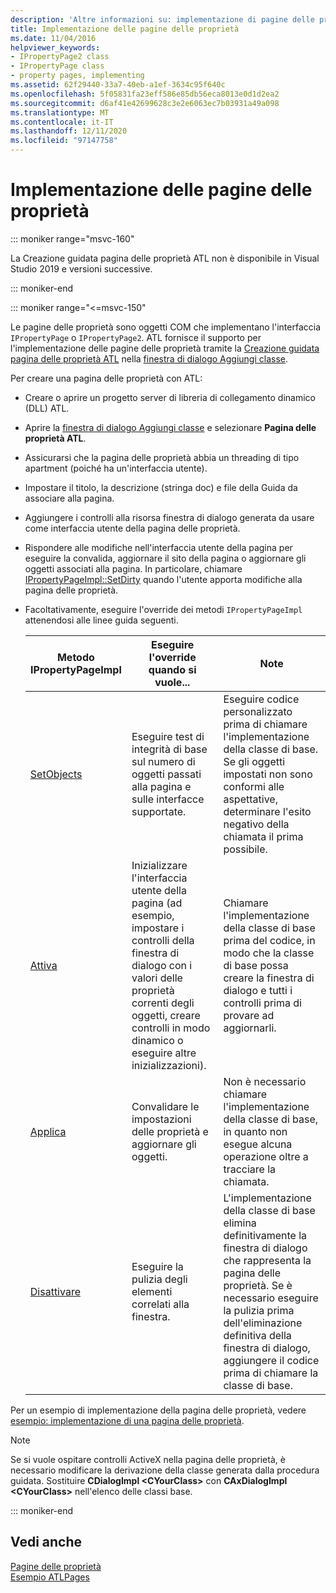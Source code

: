 ```yaml
---
description: 'Altre informazioni su: implementazione di pagine delle proprietà'
title: Implementazione delle pagine delle proprietà
ms.date: 11/04/2016
helpviewer_keywords:
- IPropertyPage2 class
- IPropertyPage class
- property pages, implementing
ms.assetid: 62f29440-33a7-40eb-a1ef-3634c95f640c
ms.openlocfilehash: 5f05831fa23eff586e85db56eca8013e0d1d2ea2
ms.sourcegitcommit: d6af41e42699628c3e2e6063ec7b03931a49a098
ms.translationtype: MT
ms.contentlocale: it-IT
ms.lasthandoff: 12/11/2020
ms.locfileid: "97147758"
---
```

# <a name="implementing-property-pages"></a>Implementazione delle pagine delle proprietà

::: moniker range="msvc-160"

La Creazione guidata pagina delle proprietà ATL non è disponibile in Visual Studio 2019 e versioni successive.

::: moniker-end

::: moniker range="<=msvc-150"

Le pagine delle proprietà sono oggetti COM che implementano l'interfaccia `IPropertyPage` o `IPropertyPage2`. ATL fornisce il supporto per l'implementazione delle pagine delle proprietà tramite la [Creazione guidata pagina delle proprietà ATL](../atl/reference/atl-property-page-wizard.md) nella [finestra di dialogo Aggiungi classe](../ide/adding-a-class-visual-cpp.md#add-class-dialog-box).

Per creare una pagina delle proprietà con ATL:

- Creare o aprire un progetto server di libreria di collegamento dinamico (DLL) ATL.

- Aprire la [finestra di dialogo Aggiungi classe](../ide/adding-a-class-visual-cpp.md#add-class-dialog-box) e selezionare **Pagina delle proprietà ATL**.

- Assicurarsi che la pagina delle proprietà abbia un threading di tipo apartment (poiché ha un'interfaccia utente).

- Impostare il titolo, la descrizione (stringa doc) e file della Guida da associare alla pagina.

- Aggiungere i controlli alla risorsa finestra di dialogo generata da usare come interfaccia utente della pagina delle proprietà.

- Rispondere alle modifiche nell'interfaccia utente della pagina per eseguire la convalida, aggiornare il sito della pagina o aggiornare gli oggetti associati alla pagina. In particolare, chiamare [IPropertyPageImpl::SetDirty](../atl/reference/ipropertypageimpl-class.md#setdirty) quando l'utente apporta modifiche alla pagina delle proprietà.

- Facoltativamente, eseguire l'override dei metodi `IPropertyPageImpl` attenendosi alle linee guida seguenti.

   |Metodo IPropertyPageImpl|Eseguire l'override quando si vuole...|Note|
   |------------------------------|----------------------------------|-----------|
   |[SetObjects](../atl/reference/ipropertypageimpl-class.md#setobjects)|Eseguire test di integrità di base sul numero di oggetti passati alla pagina e sulle interfacce supportate.|Eseguire codice personalizzato prima di chiamare l'implementazione della classe di base. Se gli oggetti impostati non sono conformi alle aspettative, determinare l'esito negativo della chiamata il prima possibile.|
   |[Attiva](../atl/reference/ipropertypageimpl-class.md#activate)|Inizializzare l'interfaccia utente della pagina (ad esempio, impostare i controlli della finestra di dialogo con i valori delle proprietà correnti degli oggetti, creare controlli in modo dinamico o eseguire altre inizializzazioni).|Chiamare l'implementazione della classe di base prima del codice, in modo che la classe di base possa creare la finestra di dialogo e tutti i controlli prima di provare ad aggiornarli.|
   |[Applica](../atl/reference/ipropertypageimpl-class.md#apply)|Convalidare le impostazioni delle proprietà e aggiornare gli oggetti.|Non è necessario chiamare l'implementazione della classe di base, in quanto non esegue alcuna operazione oltre a tracciare la chiamata.|
   |[Disattivare](../atl/reference/ipropertypageimpl-class.md#deactivate)|Eseguire la pulizia degli elementi correlati alla finestra.|L'implementazione della classe di base elimina definitivamente la finestra di dialogo che rappresenta la pagina delle proprietà. Se è necessario eseguire la pulizia prima dell'eliminazione definitiva della finestra di dialogo, aggiungere il codice prima di chiamare la classe di base.|

Per un esempio di implementazione della pagina delle proprietà, vedere [esempio: implementazione di una pagina delle proprietà](../atl/example-implementing-a-property-page.md).

> [!NOTE]
> Se si vuole ospitare controlli ActiveX nella pagina delle proprietà, è necessario modificare la derivazione della classe generata dalla procedura guidata. Sostituire **CDialogImpl \<CYourClass>** con **CAxDialogImpl \<CYourClass>** nell'elenco delle classi base.

::: moniker-end

## <a name="see-also"></a>Vedi anche

[Pagine delle proprietà](../atl/atl-com-property-pages.md)<br/>
[Esempio ATLPages](../overview/visual-cpp-samples.md)
